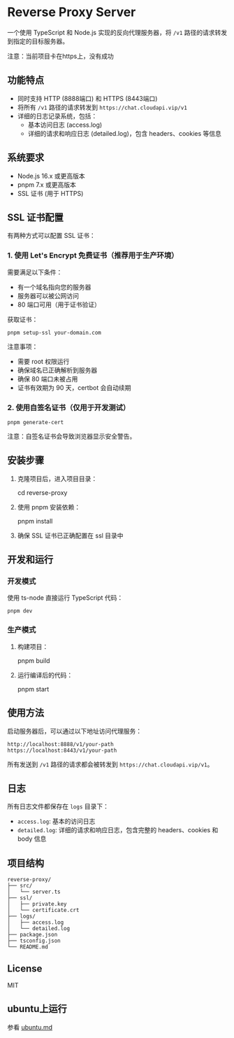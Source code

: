# Reverse Proxy Server

一个使用 TypeScript 和 Node.js 实现的反向代理服务器，将 `/v1` 路径的请求转发到指定的目标服务器。

注意：当前项目卡在https上，没有成功

## 功能特点

- 同时支持 HTTP (8888端口) 和 HTTPS (8443端口)
- 将所有 `/v1` 路径的请求转发到 `https://chat.cloudapi.vip/v1`
- 详细的日志记录系统，包括：
  - 基本访问日志 (access.log)
  - 详细的请求和响应日志 (detailed.log)，包含 headers、cookies 等信息

## 系统要求

- Node.js 16.x 或更高版本
- pnpm 7.x 或更高版本
- SSL 证书 (用于 HTTPS)

## SSL 证书配置

有两种方式可以配置 SSL 证书：

### 1. 使用 Let's Encrypt 免费证书（推荐用于生产环境）

需要满足以下条件：
- 有一个域名指向您的服务器
- 服务器可以被公网访问
- 80 端口可用（用于证书验证）

获取证书：

    pnpm setup-ssl your-domain.com

注意事项：
- 需要 root 权限运行
- 确保域名已正确解析到服务器
- 确保 80 端口未被占用
- 证书有效期为 90 天，certbot 会自动续期

### 2. 使用自签名证书（仅用于开发测试）

    pnpm generate-cert

注意：自签名证书会导致浏览器显示安全警告。

## 安装步骤

1. 克隆项目后，进入项目目录：

    cd reverse-proxy

2. 使用 pnpm 安装依赖：

    pnpm install

3. 确保 SSL 证书已正确配置在 ssl 目录中

## 开发和运行

### 开发模式

使用 ts-node 直接运行 TypeScript 代码：

    pnpm dev

### 生产模式

1. 构建项目：

    pnpm build

2. 运行编译后的代码：

    pnpm start

## 使用方法

启动服务器后，可以通过以下地址访问代理服务：

    http://localhost:8888/v1/your-path
    https://localhost:8443/v1/your-path

所有发送到 `/v1` 路径的请求都会被转发到 `https://chat.cloudapi.vip/v1`。

## 日志

所有日志文件都保存在 `logs` 目录下：

- `access.log`: 基本的访问日志
- `detailed.log`: 详细的请求和响应日志，包含完整的 headers、cookies 和 body 信息

## 项目结构

    reverse-proxy/
    ├── src/
    │   └── server.ts
    ├── ssl/
    │   ├── private.key
    │   └── certificate.crt
    ├── logs/
    │   ├── access.log
    │   └── detailed.log
    ├── package.json
    ├── tsconfig.json
    └── README.md

## License

MIT

## ubuntu上运行

参看 [ubuntu.md](./ubuntu.md)